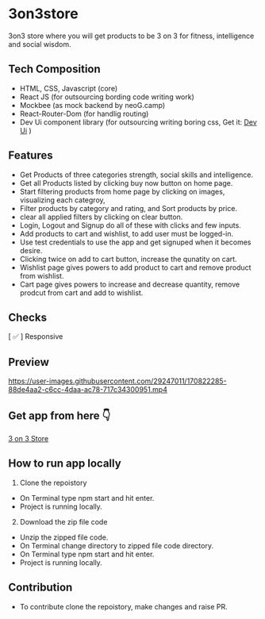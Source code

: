 #  3on3store
 3on3 store where you will get products to be 3 on 3 for fitness, intelligence and social wisdom.

## Tech Composition
 - HTML, CSS, Javascript  (core)
 - React JS (for outsourcing bording code writing work)
 - Mockbee (as mock backend by neoG.camp)
 - React-Router-Dom (for handlig routing)
 - Dev Ui component library (for outsourcing writing boring css, Get it: [Dev Ui](https://dev-ui.netlify.app/) )


 ## Features
 - Get Products of three categories strength, social skills and intelligence.
 - Get all Products listed by clicking buy now button on home page.
 - Start filtering products from home page by clicking on images, visualizing each categroy,
 - Filter products by category and rating, and Sort products by price.
 - clear all applied filters by clicking on clear button.
 - Login, Logout and Signup do all of these with clicks and few inputs. 
 - Add products to cart and wishlist, to add user must be logged-in.
 - Use test credentials to use the app and get signuped when it becomes desire.
 - Clicking twice on add to cart button, increase the qunatity on cart.
 - Wishlist page gives powers to add product to cart and remove product from wishlist.
 - Cart page gives powers to increase and decrease quantity, remove prodcut from cart and add to wishlist.
 
## Checks
 [ ✅ ] Responsive
 
## Preview
https://user-images.githubusercontent.com/29247011/170822285-88de4aa2-c6cc-4daa-ac78-717c34300951.mp4

## Get app from here 👇
[3 on 3 Store](https://3on3store-react.netlify.app/)

## How to run app locally
1. Clone the repoistory
- On Terminal type npm start and hit enter.
- Project is running locally.
2. Download the zip file code
- Unzip the zipped file code.
- On Terminal change directory to zipped file code directory.
- On Terminal type npm start and hit enter.
- Project is running locally.

 ## Contribution
- To contribute clone the repoistory, make changes and raise PR.
